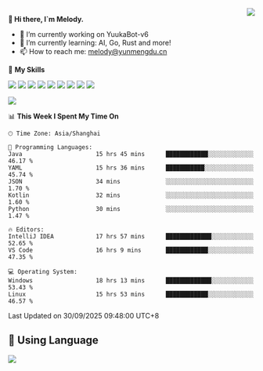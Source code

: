 <a href="#">
  <img align="right" src="https://github-readme-stats.vercel.app/api?username=melodyyuuka&count_private=true&show_icons=true" />
</a>

**👋 Hi there, I`m Melody.**

- 🔭 I’m currently working on YuukaBot-v6
- 🌱 I’m currently learning: AI, Go, Rust and more!
- 📫 How to reach me: melody@yunmengdu.cn

🌟 **My Skills** 

![](https://img.shields.io/badge/-Python-3e74a2?style=flat-square&logo=Python&logoColor=fff)
![](https://img.shields.io/badge/-Java-007396?style=flat-square&logo=OpenJDK&logoColor=fff)
![](https://img.shields.io/badge/-Node.js-339933?style=flat-square&logo=Node.js&logoColor=fff)
![](https://img.shields.io/badge/-Git-f05032?style=flat-square&logo=git&logoColor=fff)
![](https://img.shields.io/badge/-PostgreSQL-4169e1?style=flat-square&logo=PostgreSQL&logoColor=fff)
![](https://img.shields.io/badge/-Rust-000000?style=flat-square&logo=rust&logoColor=fff)
![](https://img.shields.io/badge/-VSCode-007acc?style=flat-square&logo=Visual-Studio-Code&logoColor=fff)
![](https://img.shields.io/badge/-FastAPI-009688?style=flat-square&logo=FastAPI&logoColor=fff)
![](https://img.shields.io/badge/-Linux-000000?style=flat-square&logo=Linux&logoColor=fff)


![](https://wakatime.com/badge/user/fa6dc0e2-47c5-4d2d-ae45-69fec6f2122c.svg)

<!--START_SECTION:waka-->
📊 **This Week I Spent My Time On** 

```text
🕑︎ Time Zone: Asia/Shanghai

💬 Programming Languages: 
Java                     15 hrs 45 mins      ████████████░░░░░░░░░░░░░   46.17 % 
YAML                     15 hrs 36 mins      ███████████░░░░░░░░░░░░░░   45.74 % 
JSON                     34 mins             ░░░░░░░░░░░░░░░░░░░░░░░░░    1.70 % 
Kotlin                   32 mins             ░░░░░░░░░░░░░░░░░░░░░░░░░    1.60 % 
Python                   30 mins             ░░░░░░░░░░░░░░░░░░░░░░░░░    1.47 % 

🔥 Editors: 
IntelliJ IDEA            17 hrs 57 mins      █████████████░░░░░░░░░░░░   52.65 % 
VS Code                  16 hrs 9 mins       ████████████░░░░░░░░░░░░░   47.35 % 

💻 Operating System: 
Windows                  18 hrs 13 mins      █████████████░░░░░░░░░░░░   53.43 % 
Linux                    15 hrs 53 mins      ████████████░░░░░░░░░░░░░   46.57 % 
```


 Last Updated on 30/09/2025 09:48:00 UTC+8
<!--END_SECTION:waka-->

## 🥰 **Using Language**

![](https://github-readme-stats.vercel.app/api/wakatime?username=MelodyYuyuko&layout=compact&hide_border=true)
